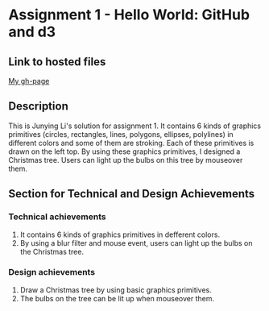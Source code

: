 # Assignment 1 - Hello World: GitHub and d3

## Link to hosted files
[My gh-page](http://Junying-Li.github.io/01-ghd3/index.html)

## Description
This is Junying Li's solution for assignment 1. It contains 6 kinds of graphics primitives (circles, rectangles, lines, polygons, ellipses, polylines) in different colors and some of them are stroking. Each of these primitives is drawn on the left top. By using these graphics primitives, I designed a Christmas tree. Users can light up the bulbs on this tree by mouseover them. 

## Section for Technical and Design Achievements
### Technical achievements
1. It contains 6 kinds of graphics primitives in defferent colors.
2. By using a blur filter and mouse event, users can light up the bulbs on the Christmas tree.
### Design achievements
1. Draw a Christmas tree by using basic graphics primitives.
2. The bulbs on the tree can be lit up when mouseover them.
